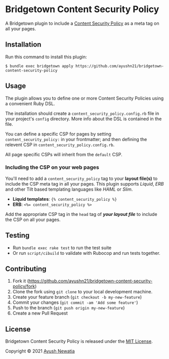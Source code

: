 # Bridgetown Content Security Policy

A Bridgetown plugin to include a [Content Security Policy](https://developer.mozilla.org/en-US/docs/Web/HTTP/Headers/Content-Security-Policy) as a meta tag on all your pages.

## Installation

Run this command to install this plugin:

```shell
$ bundle exec bridgetown apply https://github.com/ayushn21/bridgetown-content-security-policy
```

## Usage

The plugin allows you to define one or more Content Security Policies using a convenient Ruby DSL.

The installation should create a `content_security_policy.config.rb` file in your project's `config` directory. More info about the DSL is contained in the file.

You can define a specific CSP for pages by setting `content_security_policy:` in your frontmatter; and then defining the relevent CSP in `content_security_policy.config.rb`.

All page specific CSPs will inherit from the `default` CSP.

### Including the CSP on your web pages

You'll need to add a `content_security_policy` tag to your **layout file(s)** to include the CSP meta tag in all your pages. This plugin supports *Liquid*, *ERB* and other Tilt based templating languages like *HAML* or *Slim*.

- **Liquid templates**: `{% content_security_policy %}`
- **ERB**: `<%= content_security_policy %>`

Add the appropriate CSP tag in the `head` tag of **_your layout file_** to include the CSP on all your pages.


## Testing

* Run `bundle exec rake test` to run the test suite
* Or run `script/cibuild` to validate with Rubocop and run tests together.

## Contributing

1. Fork it (https://github.com/ayushn21/bridgetown-content-security-policy/fork)
2. Clone the fork using `git clone` to your local development machine.
3. Create your feature branch (`git checkout -b my-new-feature`)
4. Commit your changes (`git commit -am 'Add some feature'`)
5. Push to the branch (`git push origin my-new-feature`)
6. Create a new Pull Request

## License

Bridgetown Content Security Policy is released under the [MIT License](https://opensource.org/licenses/MIT).

Copyright © 2021 [Ayush Newatia](https://twitter.com/ayushn21)